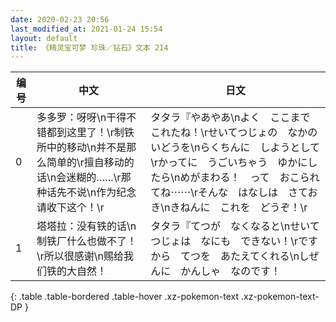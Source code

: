 ```yaml
---
date: 2020-02-23 20:56
last_modified_at: 2021-01-24 15:54
layout: default
title: 《精灵宝可梦 珍珠／钻石》文本 214
---
```

| 编号 | 中文 | 日文 |
| ---- | ---- | ---- |
| 0 | 多多罗：呀呀\n干得不错都到这里了！\r制铁所中的移动\n并不是那么简单的\r擅自移动的话\n会迷糊的……\r那种话先不说\n作为纪念请收下这个！\r | タタラ『やあやあ\nよく　ここまで　これたね！\rせいてつじょの　なかの　いどうを\nらくちんに　しようとして\rかってに　うごいちゃう　ゆかにしたら\nめがまわる！　って　おこられてね⋯⋯\rそんな　はなしは　さておき\nきねんに　これを　どうぞ！\r |
| 1 | 塔塔拉：没有铁的话\n制铁厂什么也做不了！\r所以很感谢\n赐给我们铁的大自然！ | タタラ『てつが　なくなると\nせいてつじょは　なにも　できない！\rですから　てつを　あたえてくれる\nしぜんに　かんしゃ　なのです！ |
{: .table .table-bordered .table-hover .xz-pokemon-text .xz-pokemon-text-DP }